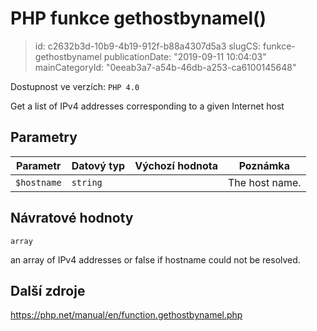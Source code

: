 PHP funkce gethostbynamel()
===========================

> id: c2632b3d-10b9-4b19-912f-b88a4307d5a3
> slugCS: funkce-gethostbynamel
> publicationDate: "2019-09-11 10:04:03"
> mainCategoryId: "0eeab3a7-a54b-46db-a253-ca6100145648"

Dostupnost ve verzích: `PHP 4.0`

Get a list of IPv4 addresses corresponding to a given Internet host


Parametry
--------------

| Parametr | Datový typ | Výchozí hodnota | Poznámka |
|-----|-----|-----|-----|
| `$hostname` | `string` |  | The host name. |


Návratové hodnoty
----------------

`array`

an array of IPv4 addresses or false if
hostname could not be resolved.

Další zdroje
------------

https://php.net/manual/en/function.gethostbynamel.php
